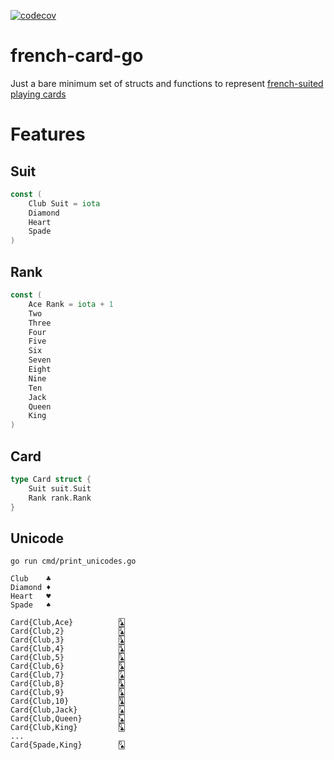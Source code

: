 [![codecov](https://codecov.io/gh/nafiz1001/french-card-go/branch/main/graph/badge.svg?token=ZSO0NKOMRI)](https://codecov.io/gh/nafiz1001/french-card-go)

# french-card-go

Just a bare minimum set of structs and functions to represent [french-suited playing cards](https://en.wikipedia.org/wiki/French-suited_playing_cards)

# Features

## Suit
```go
const (
	Club Suit = iota
	Diamond
	Heart
	Spade
)
```

## Rank
```go
const (
	Ace Rank = iota + 1
	Two
	Three
	Four
	Five
	Six
	Seven
	Eight
	Nine
	Ten
	Jack
	Queen
	King
)
```

## Card
```go
type Card struct {
	Suit suit.Suit
	Rank rank.Rank
}
```
## Unicode

`go run cmd/print_unicodes.go`

```
Club    ♣
Diamond ♦
Heart   ♥
Spade   ♠

Card{Club,Ace}          🃑
Card{Club,2}            🃒
Card{Club,3}            🃓
Card{Club,4}            🃔
Card{Club,5}            🃕
Card{Club,6}            🃖
Card{Club,7}            🃗
Card{Club,8}            🃘
Card{Club,9}            🃙
Card{Club,10}           🃚
Card{Club,Jack}         🃛
Card{Club,Queen}        🃜
Card{Club,King}         🃝
...
Card{Spade,King}        🂭
```
